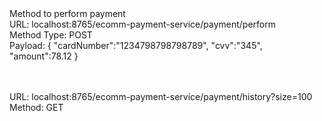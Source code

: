 <div>Method to perform payment</div>
<div>URL: localhost:8765/ecomm-payment-service/payment/perform<br/></div>
Method Type: POST <br/>
Payload: {
    "cardNumber":"1234798798798789",
	"cvv":"345",
	"amount":78.12
}</br/></br/></br/>

URL: localhost:8765/ecomm-payment-service/payment/history?size=100<br/>
Method: GET </br>
